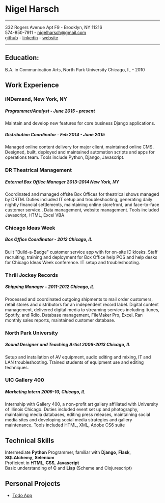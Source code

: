 # Nigel Harsch

--- 
332 Rogers Avenue Apt F9 - Brooklyn, NY 11216 <br />
574-850-7911 - nigelharsch@gmail.com <br />
[github](http://github.com/nharsch) - 
[linkedin](http://linkedin.com/in/nigelharsch) - 
[website](http://nigelharsch.com)

---
## Education:

B.A. in Communication Arts, North Park University Chicago, IL - 2010  

## Work Experience

### iNDemand, New York, NY

##### Programmer/Analyst - June 2015 - present

Maintain and develop new features for core business Django applications.

##### Distribution Coordinator - Feb 2014 - June 2015
Managed online content delivery for major client, maintained online CMS.
Designed, built, deployed and maintained automation scripts and apps for operations team. Tools include Python, Django, Javascript.

### DR Theatrical Management 
##### External Box Office Manager 2013-2014 New York, NY
Coordinated and managed offsite Box Offices for theatrical shows managed by DRTM. Duties included IT setup and troubleshooting, generating daily nightly financial settlements, maintaining online storefront, and face-to-face customer service..
Data management, website management. Tools included Javascript, HTML, Excel VBA

### Chicago Ideas Week 
##### Box Office Coordinator - 2012 Chicago, IL
Built "Build-a-Badge" customer service app with for on-site ID kiosks.
Staff recruiting, training and deployment for Box Office help POS and help desks for Chicago Ideas Week conference. 
IT setup and troubleshooting.

### Thrill Jockey Records
##### Shipping Manager - 2011-2012 Chicago, IL 
Processed and coordinated outgoing shipments to mail order customers, retail stores and distributors for an independent record label.
Digital content management, delivered digital media to streaming services including Itunes, Spotify, and Rdio.
Database management, FileMaker Pro, Excel. Ran monthly sales reports, maintained customer database.

### North Park University 
##### Sound Designer and Teaching Artist 2006-2013 Chicago, IL
Setup and installation of AV equipment, audio editing and mixing, IT and LAN troubleshooting. Trained students of equipment use and editing techniques.

### UIC Gallery 400  
##### Marketing Intern 2009-10, Chicago, IL
Internship with Gallery 400, a non-profit art gallery affiliated with University of Illinois Chicago.  Duties included event set up and photography, maintaining media databases, editing press releases, maintaining social media sites and developing social media strategies and gallery maintenance.
Tools included HTML, XML, Adobe CS6 suite

## Technical Skills 
Intermediate **Python** Programmer, familiar with **Django**, **Flask**, **SQLAlchemy**, **Selenium** <br />
Proficient in **HTML**, **CSS**, **Javascript** <br />
Basic understanding of **C** and **Lisp** (Scheme and Clojurescript) <br />

## Personal Projects
* [Todo App](http://todo.nigelharsch.com)


